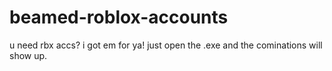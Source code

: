 # beamed-roblox-accounts
u need rbx accs? i got em for ya!
just open the .exe and the cominations will show up.
